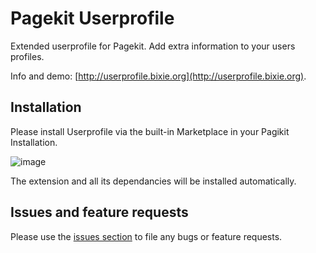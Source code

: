 # Pagekit Userprofile

Extended userprofile for Pagekit. Add extra information to your users profiles.

Info and demo: [http://userprofile.bixie.org](http://userprofile.bixie.org).

## Installation

Please install Userprofile via the built-in Marketplace in your Pagikit Installation.

![image](http://userprofile.bixie.org/storage/marketplace_userprofile.jpg)

The extension and all its dependancies will be installed automatically.

## Issues and feature requests

Please use the [issues section](https://github.com/Bixie/pagekit-userprofile/issues) to file any bugs or feature requests.